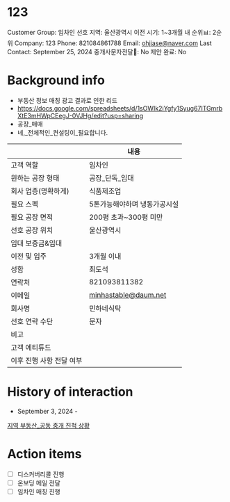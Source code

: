 # 123

Customer Group: 임차인
선호 지역: 울산광역시
이전 시기: 1~3개월 내
순위📊: 2순위
Company: 123
Phone: 821084861788
Email: ohjjase@naver.com
Last Contact: September 25, 2024
중개사문자전달📩: No
제안 완료: No

# Background info

- 부동산 정보 매칭 광고 결과로 인한 리드
- https://docs.google.com/spreadsheets/d/1sOWIk2iYgfy1Syug67ITGmrbXtE3mHWpCEegJ-0VJHg/edit?usp=sharing
- 공장_매매
- 네,_전체적인_컨설팅이_필요합니다.

|  | 내용 |
| --- | --- |
| 고객 역할 | 임차인 |
| 원하는 공장 형태 | 공장_단독_임대 |
| 회사 업종(명확하게) | 식품제조업 |
| 필요 스펙 | 5톤가능해야하며 냉동가공시설 |
| 필요 공장 면적 | 200평 초과~300평 미만 |
| 선호 공장 위치 | 울산광역시 |
| 임대 보증금&임대 |  |
| 이전 및 입주 | 3개월 이내 |
| 성함 | 최도석 |
| 연락처 | 821093811382 |
| 이메일 | [minhastable@daum.net](mailto:minhastable@daum.net) |
| 회사명 | 민하네식탁 |
| 선호 연락 수단 | 문자 |
| 비고 |  |
| 고객 에티튜드 |  |
| 이후 진행 사항 전달 여부 |  |

# History of interaction

- September 3, 2024 -

[지역 부동산_공동 중개 진척 상황](%E1%84%8C%E1%85%B5%E1%84%8B%E1%85%A7%E1%86%A8%20%E1%84%87%E1%85%AE%E1%84%83%E1%85%A9%E1%86%BC%E1%84%89%E1%85%A1%E1%86%AB_%E1%84%80%E1%85%A9%E1%86%BC%E1%84%83%E1%85%A9%E1%86%BC%20%E1%84%8C%E1%85%AE%E1%86%BC%E1%84%80%E1%85%A2%20%E1%84%8C%E1%85%B5%E1%86%AB%E1%84%8E%E1%85%A5%E1%86%A8%20%E1%84%89%E1%85%A1%E1%86%BC%E1%84%92%E1%85%AA%E1%86%BC%20fffe98ce7f7181a283d4ff6536e36b51.csv)

# Action items

- [ ]  디스커버리콜 진행
- [ ]  온보딩 메일 전달
- [ ]  임차인 매칭 진행